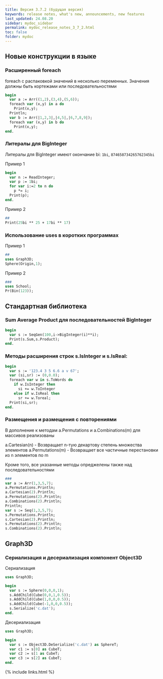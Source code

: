 ```yaml
---
title: Версия 3.7.2 (будущая версия)
keywords: release notes, what's new, announcements, new features
last_updated: 24.08.20
sidebar: mydoc_sidebar
permalink: mydoc_release_notes_3_7_2.html
toс: false
folder: mydoc
---
```


## Новые конструкции в языке

### Расширенный foreach

foreach с распаковкой значений в несколько переменных. Значения должны быть кортежами или последовательностями

```pascal
begin
  var a := Arr((1,2),(3,4),(5,6));
  foreach var (x,y) in a do
    Print(x,y);
  Println;
  var b := Arr(|1,2,3|,|4,5|,|6,7,8,9|);
  foreach var (x,y) in b do
    Print(x,y);
end.
```


### Литералы для BigInteger

Литералы для BigInteger имеют окончание bi: `1bi`, `874658734265762345bi`

Пример 1

```pascal
begin
  var n := ReadInteger;
  var p := 1bi;
  for var i:=2 to n do
    p *= i;
  Print(p);  
end.
```

Пример 2

```pascal
##
Print(25bi ** 25 + 17bi ** 17)
```

### Использование uses в коротких программах

Пример 1

```pascal
##
uses Graph3D;
Sphere(Origin,1);
```

Пример 2

```pascal
###
uses School;
Pr(Bin(123));
```


## Стандартная библиотека

### Sum Average Product для последовательностей BigInteger

```pascal
begin
  var s := SeqGen(100,i->BigInteger(i)**i);
  Print(s.Sum,s.Product);
end.
```

### Методы расширения строк s.IsInteger и s.IsReal:

```pascal
begin
  var s := '123.4 3 5 6.6 a v 67';
  var (si,sr) := (0,0.0);
  foreach var w in s.ToWords do
    if w.IsInteger then
      si += w.ToInteger
    else if w.IsReal then
      sr += w.Toreal;
  Print(si,sr);  
end.
```

### Размещения и размещения с повторениями

В дополнение к методам a.Permutations и a.Combinations(m) для массивов реализованы

a.Cartesian(n) - Возвращает n-тую декартову степень множества элементов
a.Permutations(m) - Возвращает все частичные перестановки из n элементов по m

Кроме того, все указанные методы опреджелены также над последовательностями

```pascal
###
var a := Arr(1,3,5,7);
a.Permutations.Println;
a.Cartesian(2).Println;
a.Permutations(2).Println;
a.Combinations(2).Println;
Println;
var s := Seq(1,3,5,7);
s.Permutations.Println;
s.Cartesian(2).Println;
s.Permutations(2).Println;
s.Combinations(2).Println;
```



## Graph3D

### Сериализация и десериализация компонент Object3D 

Сериализация
```pascal
uses Graph3D;

begin
  var s := Sphere(0,0,0,1);
  s.AddChild(Cube(0,0,1,0.5));
  s.AddChild(Cube(1,0,0,0.5));
  s.AddChild(Cube(-1,0,0,0.5));
  s.Serialize('c.dat');
end.
```

Десериализация
```pascal
uses Graph3D;

begin
  var s := Object3D.DeSerialize('c.dat') as SphereT;
  var c1 := s[0] as CubeT;
  var c2 := s[1 as CubeT;
  var c3 := s[2] as CubeT;
end.
```




{% include links.html %}

